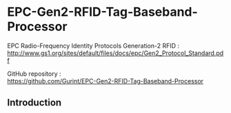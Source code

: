 # EPC-Gen2-RFID-Tag-Baseband-Processor
EPC Radio-Frequency Identity Protocols Generation-2 RFID :
http://www.gs1.org/sites/default/files/docs/epc/Gen2_Protocol_Standard.pdf

GitHub repository :  
https://github.com/Gurint/EPC-Gen2-RFID-Tag-Baseband-Processor

## Introduction

